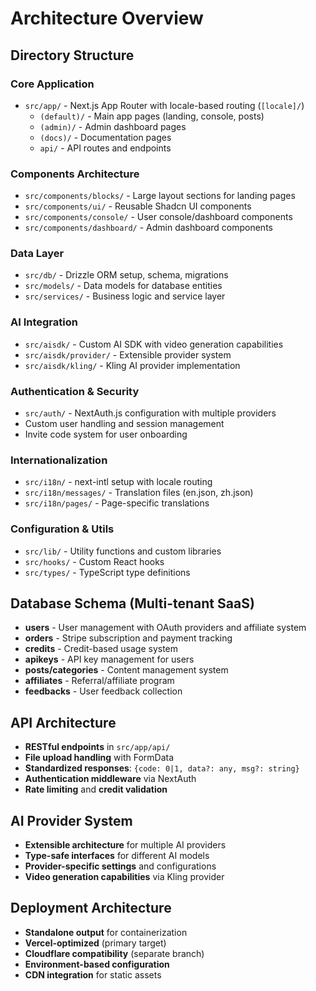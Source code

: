 # Architecture Overview

## Directory Structure

### Core Application
- `src/app/` - Next.js App Router with locale-based routing (`[locale]/`)
  - `(default)/` - Main app pages (landing, console, posts)
  - `(admin)/` - Admin dashboard pages  
  - `(docs)/` - Documentation pages
  - `api/` - API routes and endpoints

### Components Architecture
- `src/components/blocks/` - Large layout sections for landing pages
- `src/components/ui/` - Reusable Shadcn UI components
- `src/components/console/` - User console/dashboard components
- `src/components/dashboard/` - Admin dashboard components

### Data Layer
- `src/db/` - Drizzle ORM setup, schema, migrations
- `src/models/` - Data models for database entities  
- `src/services/` - Business logic and service layer

### AI Integration
- `src/aisdk/` - Custom AI SDK with video generation capabilities
- `src/aisdk/provider/` - Extensible provider system
- `src/aisdk/kling/` - Kling AI provider implementation

### Authentication & Security
- `src/auth/` - NextAuth.js configuration with multiple providers
- Custom user handling and session management
- Invite code system for user onboarding

### Internationalization
- `src/i18n/` - next-intl setup with locale routing
- `src/i18n/messages/` - Translation files (en.json, zh.json)
- `src/i18n/pages/` - Page-specific translations

### Configuration & Utils
- `src/lib/` - Utility functions and custom libraries
- `src/hooks/` - Custom React hooks
- `src/types/` - TypeScript type definitions

## Database Schema (Multi-tenant SaaS)
- **users** - User management with OAuth providers and affiliate system
- **orders** - Stripe subscription and payment tracking  
- **credits** - Credit-based usage system
- **apikeys** - API key management for users
- **posts/categories** - Content management system
- **affiliates** - Referral/affiliate program
- **feedbacks** - User feedback collection

## API Architecture
- **RESTful endpoints** in `src/app/api/`
- **File upload handling** with FormData
- **Standardized responses**: `{code: 0|1, data?: any, msg?: string}`
- **Authentication middleware** via NextAuth
- **Rate limiting** and **credit validation**

## AI Provider System
- **Extensible architecture** for multiple AI providers
- **Type-safe interfaces** for different AI models
- **Provider-specific settings** and configurations
- **Video generation capabilities** via Kling provider

## Deployment Architecture
- **Standalone output** for containerization
- **Vercel-optimized** (primary target)
- **Cloudflare compatibility** (separate branch)
- **Environment-based configuration**
- **CDN integration** for static assets